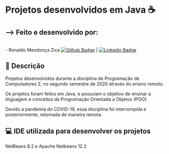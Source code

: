 <h1>Projetos desenvolvidos em Java ☕</h1> 

<h2>--> Feito e desenvolvido por:</h2> 

  <br/> - Ronaldo Mendonça Zica
  [![Github Badge](https://img.shields.io/badge/-RonaldoZica-black?style=flat-square&logo=Github&logoColor=white&link=https://www.github.com/ronaldozica/)](https://www.github.com/ronaldozica/) |
  [![Linkedin Badge](https://img.shields.io/badge/-RonaldoZica-blue?style=flat-square&logo=Linkedin&logoColor=white&link=https://www.linkedin.com/in/ronaldo-zica/)](https://www.linkedin.com/in/ronaldo-zica/)

<h2> 🔎 Descrição </h2> 
<p> Projetos desenvolvidos durante a disciplina de Programação de Computadores 2, no segundo semestre de 2020 através do ensino remoto.</p>
<p> Os projetos foram feitos em Java, e possuíam o objetivo de ensinar a linguagem e conceitos da Programação Orientada a Objetos (POO).</p>
<p> Devido a pandemia do COVID-19, essa disciplina foi interrompida e posteriormente, retomada de maneira remota. </p>

<h2> 💻 IDE utilizada para desenvolver os projetos </h2> 
<p> NetBeans 8.2 e Apache Netbeans 12.2 </p>
